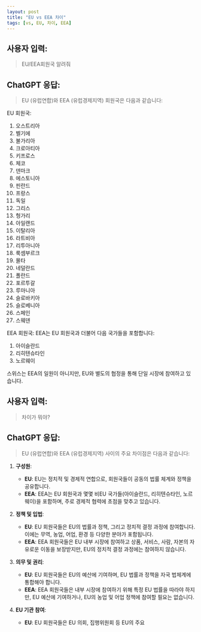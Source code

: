 ```yaml
---
layout: post
title: "EU vs EEA 차이"
tags: [vs, EU, 차이, EEA]
---
```


## 사용자 입력:
> EU/EEA회원국 알려줘

## ChatGPT 응답:
> EU (유럽연합)와 EEA (유럽경제지역) 회원국은 다음과 같습니다:

EU 회원국:
1. 오스트리아
2. 벨기에
3. 불가리아
4. 크로아티아
5. 키프로스
6. 체코
7. 덴마크
8. 에스토니아
9. 핀란드
10. 프랑스
11. 독일
12. 그리스
13. 헝가리
14. 아일랜드
15. 이탈리아
16. 라트비아
17. 리투아니아
18. 룩셈부르크
19. 몰타
20. 네덜란드
21. 폴란드
22. 포르투갈
23. 루마니아
24. 슬로바키아
25. 슬로베니아
26. 스페인
27. 스웨덴

EEA 회원국:
EEA는 EU 회원국과 더불어 다음 국가들을 포함합니다:
1. 아이슬란드
2. 리히텐슈타인
3. 노르웨이

스위스는 EEA의 일원이 아니지만, EU와 별도의 협정을 통해 단일 시장에 참여하고 있습니다.

## 사용자 입력:
> 차이가 뭐야?

## ChatGPT 응답:
> EU (유럽연합)와 EEA (유럽경제지역) 사이의 주요 차이점은 다음과 같습니다:

1. **구성원**:
   - **EU**: EU는 정치적 및 경제적 연합으로, 회원국들이 공동의 법률 체계와 정책을 공유합니다. 
   - **EEA**: EEA는 EU 회원국과 몇몇 비EU 국가들(아이슬란드, 리히텐슈타인, 노르웨이)을 포함하며, 주로 경제적 협력에 초점을 맞추고 있습니다.

2. **정책 및 입법**:
   - **EU**: EU 회원국들은 EU의 법률과 정책, 그리고 정치적 결정 과정에 참여합니다. 이에는 무역, 농업, 어업, 환경 등 다양한 분야가 포함됩니다.
   - **EEA**: EEA 회원국들은 EU 내부 시장에 참여하고 상품, 서비스, 사람, 자본의 자유로운 이동을 보장받지만, EU의 정치적 결정 과정에는 참여하지 않습니다.

3. **의무 및 권리**:
   - **EU**: EU 회원국들은 EU의 예산에 기여하며, EU 법률과 정책을 자국 법체계에 통합해야 합니다.
   - **EEA**: EEA 회원국들은 내부 시장에 참여하기 위해 특정 EU 법률을 따라야 하지만, EU 예산에 기여하거나, EU의 농업 및 어업 정책에 참여할 필요는 없습니다.

4. **EU 기관 참여**:
   - **EU**: EU 회원국들은 EU 의회, 집행위원회 등 EU의 주요

